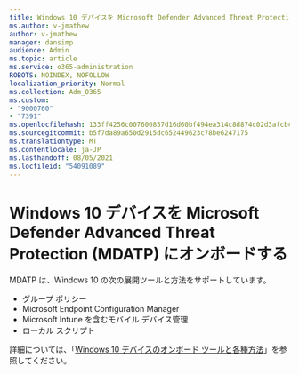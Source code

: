 ```yaml
---
title: Windows 10 デバイスを Microsoft Defender Advanced Threat Protection (MDATP) にオンボードする
ms.author: v-jmathew
author: v-jmathew
manager: dansimp
audience: Admin
ms.topic: article
ms.service: o365-administration
ROBOTS: NOINDEX, NOFOLLOW
localization_priority: Normal
ms.collection: Adm_O365
ms.custom:
- "9000760"
- "7391"
ms.openlocfilehash: 133ff4256c007600857d16d60bf494ea314c8d874c02d3afcbc3ff1a29b9c802
ms.sourcegitcommit: b5f7da89a650d2915dc652449623c78be6247175
ms.translationtype: MT
ms.contentlocale: ja-JP
ms.lasthandoff: 08/05/2021
ms.locfileid: "54091089"
---
```

# <a name="onboard-a-windows-10-device-to-microsoft-defender-advanced-threat-protection-mdatp"></a>Windows 10 デバイスを Microsoft Defender Advanced Threat Protection (MDATP) にオンボードする

MDATP は、Windows 10 の次の展開ツールと方法をサポートしています。

- グループ ポリシー
- Microsoft Endpoint Configuration Manager
- Microsoft Intune を含むモバイル デバイス管理
- ローカル スクリプト

詳細については、「[Windows 10 デバイスのオンボード ツールと各種方法](https://go.microsoft.com/fwlink/?linkid=2143460)」を参照してください。
